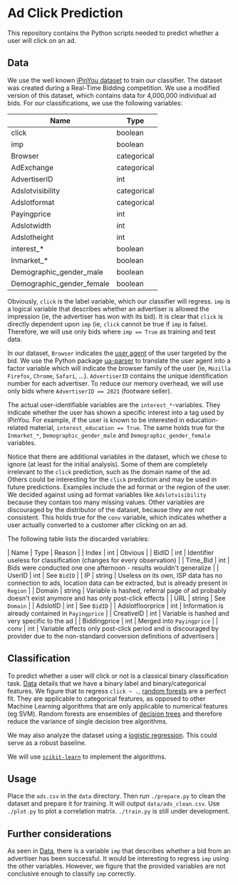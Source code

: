 Ad Click Prediction
===
This repository contains the Python scripts needed to predict whether a user will click on an ad.

<a name="sec-data"></a> Data
---
We use the well known [iPinYou dataset][1] to train our classifier. The dataset was created during a Real-Time Bidding 
competition. We use a modified version of this dataset, which contains data for 4,000,000 individual ad bids. For our
classifications, we use the following variables:

| Name | Type |
| --- | --- |
| click | boolean |
| imp | boolean |
| Browser | categorical |
| AdExchange | categorical |
| AdvertiserID | int |
| Adslotvisibility | categorical |
| Adslotformat | categorical |
| Payingprice | int |
| Adslotwidth | int |
| Adslotheight | int |
| interest_* | boolean |
| Inmarket_* | boolean |
| Demographic_gender_male | boolean |
| Demographic_gender_female | boolean |

Obviously, `click` is the label variable, which our classifier will regress. `imp` is a logical variable that describes
whether an advertiser is allowed the impression (ie, the advertiser has won with its bid). It is clear that `click` is
directly dependent upon `imp` (ie, `click` cannot be true if `imp` is false). Therefore, we will use only bids where
`imp == True` as training and test data.

In our dataset, `Browser` indicates the [user agent][2] of the user targeted by the bid. We use the Python package
[ua-parser][3] to translate the user agent into a factor variable which will indicate the browser family of the user
(ie, `Mozilla Firefox`, `Chrome`, `Safari`, ...). `AdvertiserID` contains the unique identification number for each
advertiser. To reduce our memory overhead, we will use only bids where `AdvertiserID == 2821` (footware seller).

The actual user-identifiable variables are the `interest_*`-variables. They indicate whether the user has shown a
specific interest into a tag used by iPinYou. For example, if the user is known to be interested in education-related
material, `interest_education == True`. The same holds true for the `Inmarket_*`, `Demographic_gender_male` and
`Demographic_gender_female` variables.

Notice that there are additional variables in the dataset, which we chose to ignore (at least for the initial analysis).
Some of them are completely irrelevant to the `click` prediction, such as the domain name of the ad. Others could be
interesting for the `click` prediction and may be used in future predictions. Examples include the ad format or the
region of the user. We decided against using ad format variables like `Adslotvisibility` because they contain too many
missing values. Other variables are discouraged by the distributor of the dataset, because they are not consistent.
This holds true for the `conv` variable, which indicates whether a user actually converted to a customer after clicking
on an ad.

The following table lists the discarded variables:

| Name | Type | Reason |
| Index | int | Obvious |
| BidID | int | Identifier useless for classification (changes for every observation) |
| Time_Bid | int | Bids were conducted one one afternoon - results wouldn't generalize |
| UserID | int | See `BidID` |
| IP | string | Useless on its own, ISP data has no connection to ads, location data can be extracted, but is already present in `Region` |
| Domain | string | Variable is hashed, referral page of ad probably doesn't exist anymore and has only post-click effects |
| URL | string | See `Domain` |
| AdslotID | int | See `BidID` |
| Adslotfloorprice | int | Information is already contained in `Payingprice` |
| CreativeID | int | Variable is hashed and very specific to the ad |
| Biddingprice | int | Merged into `Payingprice` |
| conv | int | Variable affects only post-click period and is discouraged by provider due to the non-standard conversion definitions of advertisers |


Classification
---
To predict whether a user will click or not is a classical binary classification task. [Data](#sec-data) details that we
have a binary label and binary/categorical features. We figure that to regress `click ~ .`, [random forests][4] are a
perfect fit. They are applicable to categorical features, as opposed to other Machine Learning algorithms that are only
applicable to numerical features (eg SVM). Random forests are ensembles of [decision trees][7] and therefore reduce the
variance of single decision tree algorithms.

We may also analyze the dataset using a [logistic regression][5]. This could serve as a robust baseline.

We will use [`scikit-learn`][6] to implement the algorithms.

Usage
---
Place the `ads.csv` in the `data` directory. Then run `./prepare.py` to clean the dataset and prepare it for training.
It will output `data/ads_clean.csv`. Use `./plot.py` to plot a correlation matrix. `./train.py` is still under
development.

Further considerations
---
As seen in [Data](#sec-data), there is a variable `imp` that describes whether a bid from an advertiser has been
successful. It would be interesting to regress `imp` using the other variables. However, we figure that the provided
variables are not conclusive enough to classify `imp` correctly.

[1]: https://arxiv.org/abs/1407.7073
[2]: https://developer.mozilla.org/en-US/docs/Web/HTTP/Headers/User-Agent
[3]: https://github.com/ua-parser/uap-python
[4]: https://ect.bell-labs.com/who/tkh/publications/papers/odt.pdf
[5]: https://en.wikipedia.org/wiki/Logistic_regression
[6]: https://scikit-learn.org
[7]: https://en.wikipedia.org/wiki/Decision_tree_learning